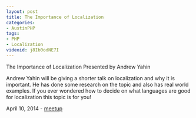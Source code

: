 ```yaml
---
layout: post
title: The Importance of Localization
categories:
- AustinPHP
tags:
- PHP
- Localization
videoid: j8Ib0odNE7I
---
```

The Importance of Localization
Presented by Andrew Yahin

Andrew Yahin will be giving a shorter talk on localization and why it is important.  He has done some research on the topic and also has real world examples. If you ever wondered how to decide on what languages are good for localization this topic is for you!

April 10, 2014 - <a href="http://www.meetup.com/austinphp/events/168100302/">meetup</a>
